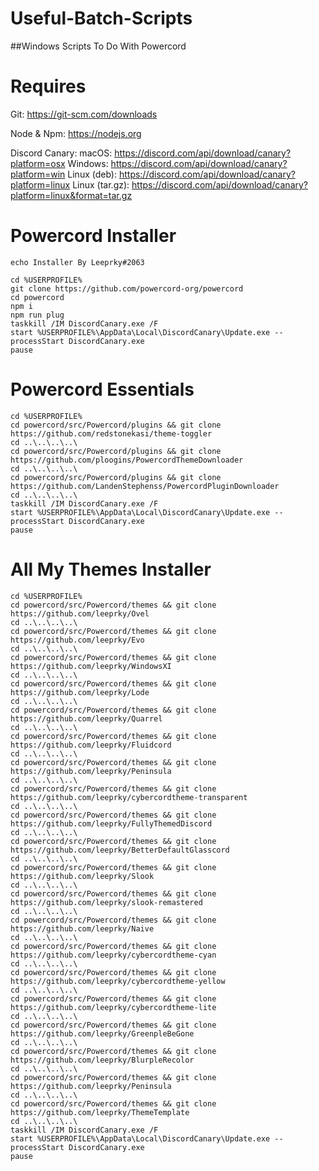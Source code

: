 # Useful-Batch-Scripts
##Windows Scripts To Do With Powercord

# Requires

Git: https://git-scm.com/downloads

Node & Npm: https://nodejs.org

Discord Canary: 
macOS: https://discord.com/api/download/canary?platform=osx
Windows: https://discord.com/api/download/canary?platform=win
Linux (deb): https://discord.com/api/download/canary?platform=linux
Linux (tar.gz): https://discord.com/api/download/canary?platform=linux&format=tar.gz

# Powercord Installer

```
echo Installer By Leeprky#2063

cd %USERPROFILE%
git clone https://github.com/powercord-org/powercord
cd powercord
npm i
npm run plug
taskkill /IM DiscordCanary.exe /F
start %USERPROFILE%\AppData\Local\DiscordCanary\Update.exe --processStart DiscordCanary.exe
pause
```

# Powercord Essentials

```
cd %USERPROFILE%
cd powercord/src/Powercord/plugins && git clone https://github.com/redstonekasi/theme-toggler
cd ..\..\..\..\
cd powercord/src/Powercord/plugins && git clone https://github.com/ploogins/PowercordThemeDownloader
cd ..\..\..\..\
cd powercord/src/Powercord/plugins && git clone https://github.com/LandenStephenss/PowercordPluginDownloader
cd ..\..\..\..\
taskkill /IM DiscordCanary.exe /F
start %USERPROFILE%\AppData\Local\DiscordCanary\Update.exe --processStart DiscordCanary.exe
pause
```

# All My Themes Installer

```
cd %USERPROFILE%
cd powercord/src/Powercord/themes && git clone https://github.com/leeprky/Ovel
cd ..\..\..\..\
cd powercord/src/Powercord/themes && git clone https://github.com/leeprky/Evo
cd ..\..\..\..\
cd powercord/src/Powercord/themes && git clone https://github.com/leeprky/WindowsXI
cd ..\..\..\..\
cd powercord/src/Powercord/themes && git clone https://github.com/leeprky/Lode
cd ..\..\..\..\
cd powercord/src/Powercord/themes && git clone https://github.com/leeprky/Quarrel
cd ..\..\..\..\
cd powercord/src/Powercord/themes && git clone https://github.com/leeprky/Fluidcord
cd ..\..\..\..\
cd powercord/src/Powercord/themes && git clone https://github.com/leeprky/Peninsula
cd ..\..\..\..\
cd powercord/src/Powercord/themes && git clone https://github.com/leeprky/cybercordtheme-transparent
cd ..\..\..\..\
cd powercord/src/Powercord/themes && git clone https://github.com/leeprky/FullyThemedDiscord
cd ..\..\..\..\
cd powercord/src/Powercord/themes && git clone https://github.com/leeprky/BetterDefaultGlasscord
cd ..\..\..\..\
cd powercord/src/Powercord/themes && git clone https://github.com/leeprky/Slook
cd ..\..\..\..\
cd powercord/src/Powercord/themes && git clone https://github.com/leeprky/slook-remastered
cd ..\..\..\..\
cd powercord/src/Powercord/themes && git clone https://github.com/leeprky/Naive
cd ..\..\..\..\
cd powercord/src/Powercord/themes && git clone https://github.com/leeprky/cybercordtheme-cyan
cd ..\..\..\..\
cd powercord/src/Powercord/themes && git clone https://github.com/leeprky/cybercordtheme-yellow
cd ..\..\..\..\
cd powercord/src/Powercord/themes && git clone https://github.com/leeprky/cybercordtheme-lite
cd ..\..\..\..\
cd powercord/src/Powercord/themes && git clone https://github.com/leeprky/GreenpleBeGone
cd ..\..\..\..\
cd powercord/src/Powercord/themes && git clone https://github.com/leeprky/BlurpleRecolor
cd ..\..\..\..\
cd powercord/src/Powercord/themes && git clone https://github.com/leeprky/Peninsula
cd ..\..\..\..\
cd powercord/src/Powercord/themes && git clone https://github.com/leeprky/ThemeTemplate
cd ..\..\..\..\
taskkill /IM DiscordCanary.exe /F
start %USERPROFILE%\AppData\Local\DiscordCanary\Update.exe --processStart DiscordCanary.exe
pause
```
